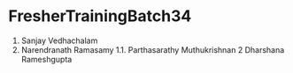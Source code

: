# FresherTrainingBatch34
1. Sanjay Vedhachalam
2. Narendranath Ramasamy 1.1. Parthasarathy Muthukrishnan
2 Dharshana Rameshgupta